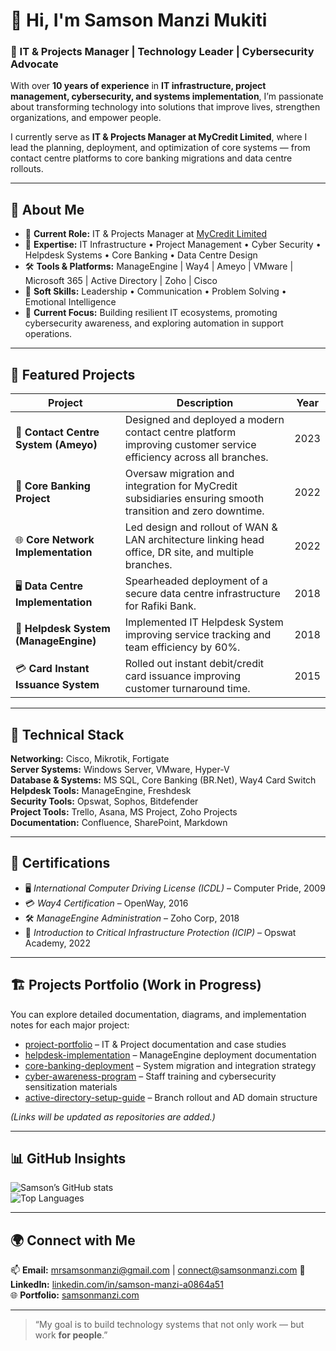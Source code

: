 # 👋 Hi, I'm **Samson Manzi Mukiti**

### 💼 IT & Projects Manager | Technology Leader | Cybersecurity Advocate

With over **10 years of experience** in **IT infrastructure, project management, cybersecurity, and systems implementation**, I’m passionate about transforming technology into solutions that improve lives, strengthen organizations, and empower people.

I currently serve as **IT & Projects Manager at MyCredit Limited**, where I lead the planning, deployment, and optimization of core systems — from contact centre platforms to core banking migrations and data centre rollouts.

---

## 🧩 About Me

- 💼 **Current Role:** IT & Projects Manager at [MyCredit Limited](https://www.linkedin.com/in/samson-manzi-a0864a51/)
- 🧠 **Expertise:** IT Infrastructure • Project Management • Cyber Security • Helpdesk Systems • Core Banking • Data Centre Design
- 🛠️ **Tools & Platforms:** ManageEngine | Way4 | Ameyo | VMware | Microsoft 365 | Active Directory | Zoho | Cisco
- 🎯 **Soft Skills:** Leadership • Communication • Problem Solving • Emotional Intelligence
- 🌱 **Current Focus:** Building resilient IT ecosystems, promoting cybersecurity awareness, and exploring automation in support operations.

---

## 🧱 Featured Projects

| Project | Description | Year |
|----------|--------------|------|
| 💬 **Contact Centre System (Ameyo)** | Designed and deployed a modern contact centre platform improving customer service efficiency across all branches. | 2023 |
| 🏦 **Core Banking Project** | Oversaw migration and integration for MyCredit subsidiaries ensuring smooth transition and zero downtime. | 2022 |
| 🌐 **Core Network Implementation** | Led design and rollout of WAN & LAN architecture linking head office, DR site, and multiple branches. | 2022 |
| 🖥️ **Data Centre Implementation** | Spearheaded deployment of a secure data centre infrastructure for Rafiki Bank. | 2018 |
| 🧰 **Helpdesk System (ManageEngine)** | Implemented IT Helpdesk System improving service tracking and team efficiency by 60%. | 2018 |
| 💳 **Card Instant Issuance System** | Rolled out instant debit/credit card issuance improving customer turnaround time. | 2015 |

---

## 🧰 Technical Stack

**Networking:** Cisco, Mikrotik, Fortigate  
**Server Systems:** Windows Server, VMware, Hyper-V  
**Database & Systems:** MS SQL, Core Banking (BR.Net), Way4 Card Switch  
**Helpdesk Tools:** ManageEngine, Freshdesk  
**Security Tools:** Opswat, Sophos, Bitdefender  
**Project Tools:** Trello, Asana, MS Project, Zoho Projects  
**Documentation:** Confluence, SharePoint, Markdown  

---

## 🧠 Certifications

- 🖥️ *International Computer Driving License (ICDL)* – Computer Pride, 2009  
- 💳 *Way4 Certification* – OpenWay, 2016  
- 🛠️ *ManageEngine Administration* – Zoho Corp, 2018  
- 🔐 *Introduction to Critical Infrastructure Protection (ICIP)* – Opswat Academy, 2022  

---

## 🏗️ Projects Portfolio (Work in Progress)

You can explore detailed documentation, diagrams, and implementation notes for each major project:

- [project-portfolio](#) – IT & Project documentation and case studies  
- [helpdesk-implementation](#) – ManageEngine deployment documentation  
- [core-banking-deployment](#) – System migration and integration strategy  
- [cyber-awareness-program](#) – Staff training and cybersecurity sensitization materials  
- [active-directory-setup-guide](#) – Branch rollout and AD domain structure  

*(Links will be updated as repositories are added.)*

---

## 📊 GitHub Insights

![Samson’s GitHub stats](https://github-readme-stats.vercel.app/api?username=samsonmanzi&show_icons=true&theme=default)  
![Top Languages](https://github-readme-stats.vercel.app/api/top-langs/?username=samsonmanzi&layout=compact)

---

## 🌍 Connect with Me

📫 **Email:** [mrsamsonmanzi@gmail.com](mailto:mrsamsonmanzi@gmail.com) | [connect@samsonmanzi.com](mailto:connect@samsonmanzi.com)
💼 **LinkedIn:** [linkedin.com/in/samson-manzi-a0864a51](https://www.linkedin.com/in/samson-manzi-a0864a51/)  
🌐 **Portfolio:** [samsonmanzi.com](https://samsonmanzi.com)

---

> “My goal is to build technology systems that not only work — but work **for people**.”
